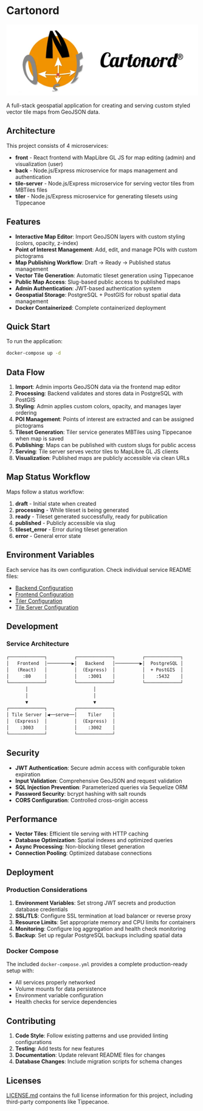 # Cartonord

![Cartonord Banner](./assets/banner.png)

A full-stack geospatial application for creating and serving custom styled vector tile maps from GeoJSON data.

## Architecture

This project consists of 4 microservices:

- **front** - React frontend with MapLibre GL JS for map editing (admin) and visualization (user)
- **back** - Node.js/Express microservice for maps management and authentication
- **tile-server** - Node.js/Express microservice for serving vector tiles from MBTiles files
- **tiler** - Node.js/Express microservice for generating tilesets using Tippecanoe

## Features

- **Interactive Map Editor**: Import GeoJSON layers with custom styling (colors, opacity, z-index)
- **Point of Interest Management**: Add, edit, and manage POIs with custom pictograms
- **Map Publishing Workflow**: Draft → Ready → Published status management
- **Vector Tile Generation**: Automatic tileset generation using Tippecanoe
- **Public Map Access**: Slug-based public access to published maps
- **Admin Authentication**: JWT-based authentication system
- **Geospatial Storage**: PostgreSQL + PostGIS for robust spatial data management
- **Docker Containerized**: Complete containerized deployment

## Quick Start

To run the application:

```bash
docker-compose up -d
```

## Data Flow

1. **Import**: Admin imports GeoJSON data via the frontend map editor
2. **Processing**: Backend validates and stores data in PostgreSQL with PostGIS
3. **Styling**: Admin applies custom colors, opacity, and manages layer ordering
4. **POI Management**: Points of interest are extracted and can be assigned pictograms
5. **Tileset Generation**: Tiler service generates MBTiles using Tippecanoe when map is saved
6. **Publishing**: Maps can be published with custom slugs for public access
7. **Serving**: Tile server serves vector tiles to MapLibre GL JS clients
8. **Visualization**: Published maps are publicly accessible via clean URLs

## Map Status Workflow

Maps follow a status workflow:

1. **draft** - Initial state when created
2. **processing** - While tileset is being generated
3. **ready** - Tileset generated successfully, ready for publication
4. **published** - Publicly accessible via slug
5. **tileset_error** - Error during tileset generation
6. **error** - General error state

## Environment Variables

Each service has its own configuration. Check individual service README files:

- [Backend Configuration](back/README.md#configuration)
- [Frontend Configuration](front/README.md#configuration)
- [Tiler Configuration](tiler/README.md#configuration)
- [Tile Server Configuration](tile-server/README.md#configuration)

## Development

### Service Architecture

```txt
┌─────────────┐          ┌─────────────┐          ┌─────────────┐
│   Frontend  │─────────▶│   Backend   │─────────▶│  PostgreSQL │
│   (React)   │          │  (Express)  │          │  + PostGIS  │
│     :80     │          │    :3001    │          │    :5432    │
└─────────────┘          └─────────────┘          └─────────────┘
       │                        │
       │                        │
       ▼                        ▼
┌─────────────┐          ┌─────────────┐
│ Tile Server │◀──serve──│    Tiler    │
│  (Express)  │          │  (Express)  │
│    :3003    │          │    :3002    │
└─────────────┘          └─────────────┘
```

## Security

- **JWT Authentication**: Secure admin access with configurable token expiration
- **Input Validation**: Comprehensive GeoJSON and request validation
- **SQL Injection Prevention**: Parameterized queries via Sequelize ORM
- **Password Security**: bcrypt hashing with salt rounds
- **CORS Configuration**: Controlled cross-origin access

## Performance

- **Vector Tiles**: Efficient tile serving with HTTP caching
- **Database Optimization**: Spatial indexes and optimized queries
- **Async Processing**: Non-blocking tileset generation
- **Connection Pooling**: Optimized database connections

## Deployment

### Production Considerations

1. **Environment Variables**: Set strong JWT secrets and production database credentials
2. **SSL/TLS**: Configure SSL termination at load balancer or reverse proxy
3. **Resource Limits**: Set appropriate memory and CPU limits for containers
4. **Monitoring**: Configure log aggregation and health check monitoring
5. **Backup**: Set up regular PostgreSQL backups including spatial data

### Docker Compose

The included `docker-compose.yml` provides a complete production-ready setup with:

- All services properly networked
- Volume mounts for data persistence
- Environment variable configuration
- Health checks for service dependencies

## Contributing

1. **Code Style**: Follow existing patterns and use provided linting configurations
2. **Testing**: Add tests for new features
3. **Documentation**: Update relevant README files for changes
4. **Database Changes**: Include migration scripts for schema changes

## Licenses

[LICENSE.md](./LICENSE.md) contains the full license information for this project, including third-party components like Tippecanoe.